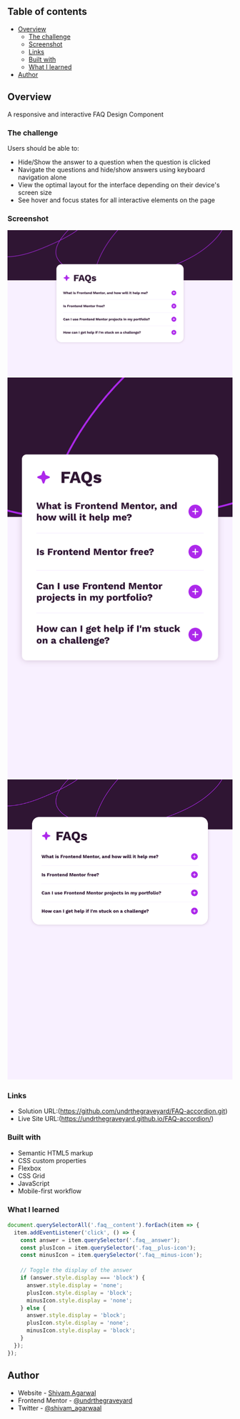 ## Table of contents

- [Overview](#overview)
  - [The challenge](#the-challenge)
  - [Screenshot](#screenshot)
  - [Links](#links)
  - [Built with](#built-with)
  - [What I learned](#what-i-learned)
- [Author](#author)


## Overview

A responsive and interactive FAQ Design Component

### The challenge

Users should be able to:

- Hide/Show the answer to a question when the question is clicked
- Navigate the questions and hide/show answers using keyboard navigation alone
- View the optimal layout for the interface depending on their device's screen size
- See hover and focus states for all interactive elements on the page

### Screenshot

![](./design/Final%20Design%20Desktop%20Preview.png)
![](./design/Final%20Design%20Mobile%20Preview.png)
![](./design/Final%20Design%20Tablet%20Preview.png)

### Links

- Solution URL:(https://github.com/undrthegraveyard/FAQ-accordion.git)
- Live Site URL:(https://undrthegraveyard.github.io/FAQ-accordion/)

### Built with

- Semantic HTML5 markup
- CSS custom properties
- Flexbox
- CSS Grid
- JavaScript
- Mobile-first workflow

### What I learned
```js
document.querySelectorAll('.faq__content').forEach(item => {
  item.addEventListener('click', () => {
    const answer = item.querySelector('.faq__answer');
    const plusIcon = item.querySelector('.faq__plus-icon');
    const minusIcon = item.querySelector('.faq__minus-icon');

    // Toggle the display of the answer
    if (answer.style.display === 'block') {
      answer.style.display = 'none';
      plusIcon.style.display = 'block';
      minusIcon.style.display = 'none';
    } else {
      answer.style.display = 'block';
      plusIcon.style.display = 'none';
      minusIcon.style.display = 'block';
    }
  });
});
```

## Author

- Website - [Shivam Agarwal](https://www.shivamagarwal.au)
- Frontend Mentor - [@undrthegraveyard](https://www.frontendmentor.io/profile/undrthegraveyard)
- Twitter - [@shivam_agarwaal](https://twitter.com/shivam_agarwaal)

